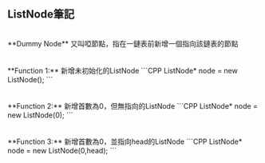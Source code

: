 ## ListNode筆記
<br>
**Dummy Node**
又叫啞節點，指在一鏈表前新增一個指向該鏈表的節點
<br><br><br>
**Function 1:**
新增未初始化的ListNode
```CPP
ListNode* node = new ListNode();
```
<br><br><br>
**Function 2:**
新增首數為0，但無指向的ListNode
```CPP
ListNode* node = new ListNode(0);
```
<br><br><br>
**Function 3:**
新增首數為0，並指向head的ListNode
```CPP
ListNode* node = new ListNode(0,head);
```
